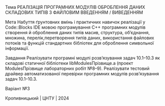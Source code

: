 ﻿Тема РЕАЛІЗАЦІЯ ПРОГРАМНИХ МОДУЛІВ ОБРОБЛЕННЯ ДАНИХ СКЛАДОВИХ ТИПІВ З ФАЙЛОВИМ ВВЕДЕННЯМ / ВИВЕДЕННЯМ

Мета Набуття ґрунтовних вмінь і практичних навичок реалізації у Code::Blocks IDE мовою програмування С++ програмних модулів створення й оброблення даних типів масив, структура, об’єднання, множина, перелік,перетворення типів даних, використання файлових потоків та функцій стандартних бібліотек для оброблення символьної інформації.

Завдання Реалізувати програмні модулі розв’язування задач 10.1–10.3 як складові статичної бібліотеки libModulesПрізвище.а (проект ModulesПрізвище лабораторних робіт №8–9). Реалізувати тестовий драйвер автоматизованої перевірки програмних модулів розв’язування задач 10.1–10.3.

Варіант №3

Кропивницький | ЦНТУ | 2024